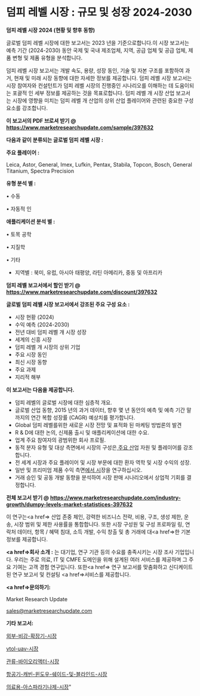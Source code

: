 # 덤피 레벨 시장 : 규모 및 성장 2024-2030

<strong>덤피 레벨 시장 2024 (현황 및 향후 동향)</strong>

글로벌 덤피 레벨 시장에 대한 보고서는 2023 년을 기준으로합니다.이 시장 보고서는 예측 기간 (2024-2030) 동안 국제 및 국내 제조업체, 지역, 공급 업체 및 공급 업체, 제품 변형 및 제품 유형을 분석합니다.

덤피 레벨 시장 보고서는 개발 속도, 용량, 성장 동인, 기술 및 자본 구조를 포함하여 과거, 현재 및 미래 시장 동향에 대한 자세한 정보를 제공합니다. 덤피 레벨 시장 보고서는 시장 참여자와 컨설턴트가 덤피 레벨 시장의 진행중인 시나리오를 이해하는 데 도움이되는 포괄적 인 세부 정보를 제공하는 것을 목표로합니다. 덤피 레벨 개 시장 산업 보고서는 시장에 영향을 미치는 덤피 레벨 개 산업의 상위 산업 플레이어와 관련된 중요한 구성 요소를 강조합니다.



<strong>이 보고서의 PDF 브로셔 받기 @ <a href=https://www.marketresearchupdate.com/sample/397632>https://www.marketresearchupdate.com/sample/397632</a></strong>



<strong>다음과 같이 분류되는 글로벌 덤피 레벨 시장 :</strong>



<strong>주요 플레이어 :</strong>

Leica, Astor, General, Imex, Lufkin, Pentax, Stabila, Topcon, Bosch, General Titanium, Spectra Precision



<strong>유형 분석 별 :</strong>

• 수동

• 자동적 인



<strong>애플리케이션 분석 별 :</strong>

• 토목 공학

• 지질학

• 기타

<ul>
  <li>지역별 : 북미, 유럽, 아시아 태평양, 라틴 아메리카, 중동 및 아프리카</li>
</ul>


<strong>덤피 레벨 보고서에서 할인 받기 @ <a href=https://www.marketresearchupdate.com/discount/397632>https://www.marketresearchupdate.com/discount/397632</a></strong>



<strong>글로벌 덤피 레벨 시장 보고서에서 강조된 주요 구성 요소 :</strong>
<ul>
  <li>시장 현황 (2024)</li>
  <li>수익 예측 (2024-2030)</li>
  <li>전년 대비 덤피 레벨 개 시장 성장</li>
  <li>세계의 신흥 시장</li>
  <li>덤피 레벨 개 시장의 상위 기업</li>
  <li>주요 시장 동인</li>
  <li>최신 시장 동향</li>
  <li>주요 과제</li>
  <li>지리적 해부</li>
</ul>


<strong>이 보고서는 다음을 제공합니다.</strong>
<ul>
  <li>덤피 레벨의 글로벌 시장에 대한 심층적 개요.</li>
  <li>글로벌 산업 동향, 2015 년의 과거 데이터, 향후 몇 년 동안의 예측 및 예측 기간 말까지의 연간 복합 성장률 (CAGR) 예상치를 평가합니다.</li>
  <li>Global 덤피 레벨를위한 새로운 시장 전망 및 표적화 된 마케팅 방법론의 발견</li>
  <li>R &amp; D에 대한 논의, 신제품 출시 및 애플리케이션에 대한 수요.</li>
  <li>업계 주요 참여자의 광범위한 회사 프로필.</li>
  <li>동적 분자 유형 및 대상 측면에서 시장의 구성은<a href=> 주요 산</a>업 자원 및 플레이어를 강조합니다.</li>
  <li>전 세계 시장과 주요 플레이어 및 시장 부문에 대한 환자 역학 및 시장 수익의 성장.</li>
  <li>일반 및 프리미엄 제품 수익 측면<a href=>에서 시</a>장을 연구하십시오.</li>
  <li>거래 승인 및 공동 개발 동향을 분석하여 시장 판매 시나리오에서 상업적 기회를 결정합니다.</li>
</ul>



<strong>전체 보고서 받기 @ <a href=https://www.marketresearchupdate.com/industry-growth/dumpy-levels-market-statistices-397632>https://www.marketresearchupdate.com/industry-growth/dumpy-levels-market-statistices-397632</a></strong>

이 연구는<a href=> 산업 존중</a> 체인, 강력한 비즈니스 전략, 비용, 구조, 생성 제한, 운송, 시장 범위 및 제한 사용률을 통합합니다. 또한 시장 구성원 및 구성 프로파일 링, 연락처 데이터, 항목 / 혜택 침대, 소득 개발, 수익 창출 및 총 거래에 대<a href=>한 기본 </a>정보를 제공합니다.



<strong><a href=>회사 소</a>개 :</strong>
는 대기업, 연구 기관 등의 수요를 충족시키는 시장 조사 기업입니다. 우리는 주로 의료, IT 및 CMFE 도메인을 위해 설계된 여러 서비스를 제공하며 그 주요 기여는 고객 경험 연구입니다. 또한<a href=> 연구 보</a>고서를 맞춤화하고 신디케이트 된 연구 보고서 및 컨설팅 <a href=>서비스</a>를 제공합니다.



<strong><a href=>문의하기:</a></strong>

Market Research Update

sales@marketresearchupdate.com



<strong>기타 보고서:</strong>

<a href=https://www.linkedin.com/pulse/외부-비강-확장기-시장-진입-전략-및-위험-평가2029년-survey-savvy-insights-360-analysis/>외부-비강-확장기-시장</a>

<a href=https://www.linkedin.com/pulse/vtol-uav-시장-동향-및-성장-전망-market-matrix-musings-analysis-toraf/>vtol-uav-시장</a>

<a href=https://www.linkedin.com/pulse/관류-바이오리액터-시장-경쟁-분석-및-성장-잠재력-2029-consumer-connection-compendium-ana-6f9vf/>관류-바이오리액터-시장</a>

<a href=https://www.linkedin.com/pulse/항공기-캐빈-윈도우-쉐이드-및-블라인드-시장-현재-미래-성장-2030-kvk7f/>항공기-캐빈-윈도우-쉐이드-및-블라인드-시장</a>

<a href=https://www.linkedin.com/pulse/의료용-아스파라기나제-시장-진입-전략-및-위험-평가2030년-wurcf/>의료용-아스파라기나제-시장</a>"
